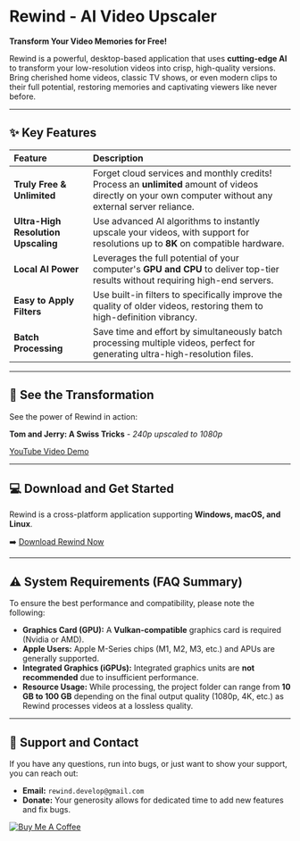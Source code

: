 # Rewind - AI Video Upscaler 

**Transform Your Video Memories for Free!**

Rewind is a powerful, desktop-based application that uses **cutting-edge AI** to transform your low-resolution videos into crisp, high-quality versions. Bring cherished home videos, classic TV shows, or even modern clips to their full potential, restoring memories and captivating viewers like never before.

---

## ✨ Key Features

| Feature | Description |
| :--- | :--- |
| **Truly Free & Unlimited** | Forget cloud services and monthly credits! Process an **unlimited** amount of videos directly on your own computer without any external server reliance. |
| **Ultra-High Resolution Upscaling** | Use advanced AI algorithms to instantly upscale your videos, with support for resolutions up to **8K** on compatible hardware. |
| **Local AI Power** | Leverages the full potential of your computer's **GPU and CPU** to deliver top-tier results without requiring high-end servers. |
| **Easy to Apply Filters** | Use built-in filters to specifically improve the quality of older videos, restoring them to high-definition vibrancy. |
| **Batch Processing** | Save time and effort by simultaneously batch processing multiple videos, perfect for generating ultra-high-resolution files. |

---

## 🎥 See the Transformation

See the power of Rewind in action:

**Tom and Jerry: A Swiss Tricks** - *240p upscaled to 1080p*

[YouTube Video Demo](https://m.youtube.com/watch?v=UV4e40Upkmc)

---

## 💻 Download and Get Started

Rewind is a cross-platform application supporting **Windows, macOS, and Linux**.

➡️ [Download Rewind Now](https://rewind-app.xyz)

---

## ⚠️ System Requirements (FAQ Summary)

To ensure the best performance and compatibility, please note the following:

* **Graphics Card (GPU):** A **Vulkan-compatible** graphics card is required (Nvidia or AMD).
* **Apple Users:** Apple M-Series chips (M1, M2, M3, etc.) and APUs are generally supported.
* **Integrated Graphics (iGPUs):** Integrated graphics units are **not recommended** due to insufficient performance.
* **Resource Usage:** While processing, the project folder can range from **10 GB to 100 GB** depending on the final output quality (1080p, 4K, etc.) as Rewind processes videos at a lossless quality.

---

## 🤝 Support and Contact

If you have any questions, run into bugs, or just want to show your support, you can reach out:

* **Email:** `rewind.develop@gmail.com`
* **Donate:** Your generosity allows for dedicated time to add new features and fix bugs.

[![Buy Me A Coffee](https://img.shields.io/badge/Buy%20Me%20A%20Coffee-FFDD00?style=for-the-badge&logo=buy-me-a-coffee&logoColor=black)](https://buymeacoffee.com/rewind.app)
  
